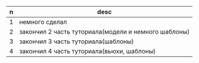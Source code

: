 | n | desc |
|---|------|
|1  | немного сделал|
|2  | закончил 2 часть туториала(модели и немного шаблоны)|
|3  | закончил 3 часть туториала(шаблоны)|
|4  | закончил 4 часть туториала(вьюхи, шаблоны)|